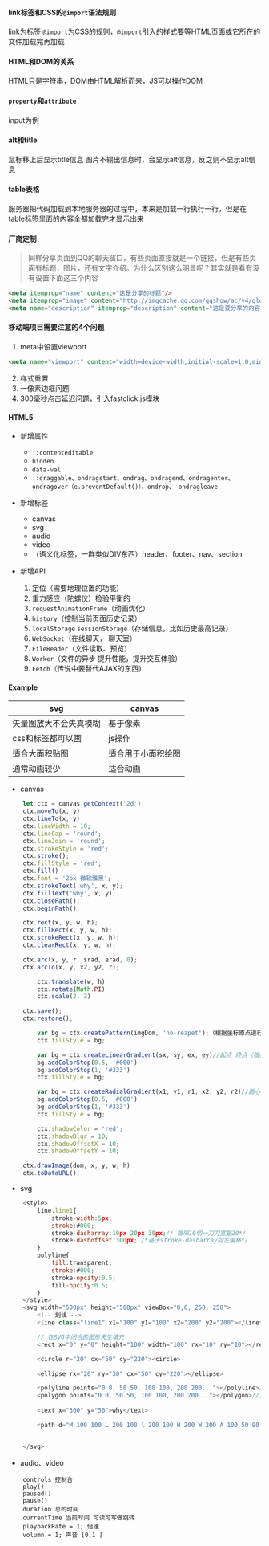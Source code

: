 

#### link标签和CSS的`@import`语法规则

link为标签 `@import`为CSS的规则，`@import`引入的样式要等HTML页面或它所在的文件加载完再加载

#### HTML和DOM的关系

HTML只是字符串，DOM由HTML解析而来，JS可以操作DOM

#### `property`和`attribute`

input为例

#### alt和title

鼠标移上后显示title信息
图片不输出信息时，会显示alt信息，反之则不显示alt信息

#### table表格

服务器把代码加载到本地服务器的过程中，本来是加载一行执行一行，但是在table标签里面的内容全都加载完才显示出来

#### 厂商定制

>同样分享页面到QQ的聊天窗口，有些页面直接就是一个链接，但是有些页面有标题，图片，还有文字介绍。为什么区别这么明显呢？其实就是看有没有设置下面这三个内容
```HTML
<meta itemprop="name" content="这是分享的标题"/>
<meta itemprop="image" content="http://imgcache.qq.com/qqshow/ac/v4/global/logo.png" />
<meta name="description" itemprop="description" content="这是要分享的内容" />
```

#### 移动端项目需要注意的4个问题

1. meta中设置viewport
```HTML
<meta name="viewport" content="width=device-width,initial-scale=1.0,minimum-scale=1.0,maximum-scale=1.0,user-scalable=no">
```
2. 样式重置
3. 一像素边框问题
4. 300毫秒点击延迟问题，引入fastclick.js模块

#### HTML5

- 新增属性
    - `::contenteditable`
    - `hidden`
    - `data-val`
    - `::draggable、ondragstart、ondrag、ondragend、ondragenter、ondragover（e.preventDefault()）、ondrop、 ondragleave`

- 新增标签
    - canvas
    - svg
    - audio
    - video
    - （语义化标签，一群类似DIV东西）header、footer、nav、section

- 新增API
    1. 定位（需要地理位置的功能）
    2. 重力感应（陀螺仪）检验平衡的
    3. `requestAnimationFrame`（动画优化）
    4. `history`（控制当前页面历史记录）
    5. `localStorage` `sessionStorage`（存储信息，比如历史最高记录）
    6. `WebSocket`（在线聊天， 聊天室）
    7. `FileReader`（文件读取、预览）
    8. `Worker`（文件的异步 提升性能，提升交互体验）
    9. `Fetch`（传说中要替代AJAX的东西）

#### Example

| svg | canvas |
|-----|------- |
| 矢量图放大不会失真模糊  |  基于像素 |
| css和标签都可以画  |  js操作 |
| 适合大面积贴图  | 适合用于小面积绘图  |
|  通常动画较少 |  适合动画 |

- canvas

```javascript
    let ctx = canvas.getContext('2d');
    ctx.moveTo(x, y)
    ctx.lineTo(x, y)
    ctx.lineWidth = 10;
    ctx.lineCap = 'round';
    ctx.lineJoin = 'round';
    ctx.strokeStyle = 'red';
    ctx.stroke();
    ctx.fillStyle = 'red';
    ctx.fill()
    ctx.font = '2px 微软雅黑';
    ctx.strokeText('why', x, y);
    ctx.fillText('why', x, y);
    ctx.closePath();
    ctx.beginPath();

    ctx.rect(x, y, w, h);
    ctx.fillRect(x, y, w, h);
    ctx.strokeRect(x, y, w, h);
    ctx.clearRect(x, y, w, h);

    ctx.arc(x, y, r, srad, erad, 0);
    ctx.arcTo(x, y, x2, y2, r);

        ctx.translate(w, h)
        ctx.rotate(Math.PI)
        ctx.scale(2, 2)

    ctx.save();
    ctx.restore();

        var bg = ctx.createPattern(imgDom, 'no-reapet');（根据坐标原点进行填充的）
        ctx.fillStyle = bg;

        var bg = ctx.createLinearGradient(sx, sy, ex, ey)//起点 终点（根据坐标原点进行填充的）
        bg.addColorStop(0.5, '#000')
        bg.addColorStop(1, '#333')
        ctx.fillStyle = bg;

        var bg = ctx.createRadialGradient(x1, y1, r1, x2, y2, r2)//圆心点1 半径1 圆心点2 半径2
        bg.addColorStop(0.5, '#000')
        bg.addColorStop(1, '#333')
        ctx.fillStyle = bg;

        ctx.shadowColor = 'red';
        ctx.shadowBlur = 10;
        ctx.shadowOffsetX = 10;
        ctx.shadowOffsetY = 10;

    ctx.drawImage(dom, x, y, w, h)
    ctx.toDataURL();
```

- svg

```javascript
    <style>
        line.line1{
            stroke-width:5px;
            stroke:#000;
            stroke-dasharray:10px 20px 30px;/* 每隔10切一刀刀宽是20*/
            stroke-dashoffset:300px; /*基于stroke-dasharray向左偏移*/
        }
        polyline{
            fill:transparent;
            stroke:#000;
            stroke-opcity:0.5;
            fill-opcity:0.5;
        }
    </style>
    <svg width="500px" height="500px" viewBox="0,0, 250, 250">
        <!-- 划线 -->
        <line class="line1" x1="100" y1="100" x2="200" y2="200"></line>

        // 在SVG中闭合的图形天生填充
        <rect x="0" y="0" height="100" width="100" rx="10" ry="10"></rect>

        <circle r="20" cx="50" cy="220"><circle>

        <ellipse rx="20" ry="30" cx="50" cy="220"></ellipse>

        <polyline points="0 0, 50 50, 100 100, 200 200..."></polyline>//画到哪就停le   折线
        <polygon points="0 0, 50 50, 100 100, 200 200..."></polygon>//首位会连接    多边形
            
        <text x="300" y="50">why</text>

        <path d="M 100 100 L 200 100 l 200 100 H 200 W 200 A 100 50 90 1 1 200 200 z"></path>//大写绝对位置 小写相对位置


    </svg>
```

- audio、video

```javescript
    controls 控制台
    play()
    paused()
    pause()
    duration 总的时间
    currentTime 当前时间 可读可写做跳转
    playbackRate = 1; 倍速
    volumn = 1; 声音 [0,1 ]
```
